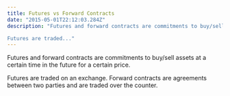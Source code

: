 ```yaml
---
title: Futures vs Forward Contracts
date: "2015-05-01T22:12:03.284Z"
description: "Futures and forward contracts are commitments to buy/sell assets at a certain time in the future for a certain price.

Futures are traded..."
---
```


Futures and forward contracts are commitments to buy/sell assets at a certain time in the future for a certain price.

Futures are traded on an exchange. Forward contracts are agreements between two parties and are traded over the counter.
